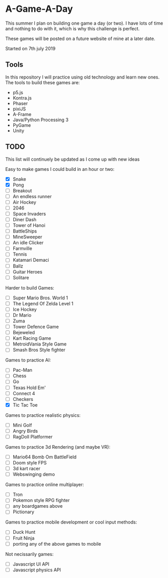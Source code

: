 # A-Game-A-Day
This summer I plan on building one game a day (or two). I have lots of time and nothing to do with it, which is why this challenge is perfect.

These games will be posted on a future website of mine at a later date.

Started on 7th july 2019

## Tools 
In this repository I will practice using old technology and learn new ones. The tools to build these games are:
- p5.js
- Kontra.js
- Phaser
- pixiJS
- A-Frame
- Java/Python Processing 3
- PyGame
- Unity

## TODO
This list will continuely be updated as I come up with new ideas

Easy to make games I could build in an hour or two:
- [x] Snake
- [x] Pong
- [ ] Breakout
- [ ] An endless runner
- [ ] Air Hockey
- [ ] 2046
- [ ] Space Invaders
- [ ] Diner Dash
- [ ] Tower of Hanoi
- [ ] BattleShips
- [ ] MineSweeper
- [ ] An idle Clicker
- [ ] Farmville
- [ ] Tennis
- [ ] Katamari Demaci
- [ ] Ballz
- [ ] Guitar Heroes
- [ ] Solitare

Harder to build Games:
- [ ] Super Mario Bros. World 1 
- [ ] The Legend Of Zelda Level 1
- [ ] Ice Hockey
- [ ] Dr Mario
- [ ] Zuma
- [ ] Tower Defence Game
- [ ] Bejeweled
- [ ] Kart Racing Game
- [ ] MetroidVania Style Game
- [ ] Smash Bros Style fighter

Games to practice AI:
- [ ] Pac-Man
- [ ] Chess
- [ ] Go
- [ ] Texas Hold Em'
- [ ] Connect 4
- [ ] Checkers
- [x] Tic Tac Toe

Games to practice realistic physics:
- [ ] Mini Golf
- [ ] Angry Birds
- [ ] RagDoll Platformer

Games to practice 3d Rendering (and maybe VR):
- [ ] Mario64 Bomb Om BattleField
- [ ] Doom style FPS
- [ ] 3d kart racer
- [ ] Webswinging demo

Games to practice online multiplayer:
- [ ] Tron
- [ ] Pokemon style RPG fighter
- [ ] any boardgames above
- [ ] Pictionary

Games to practice mobile development or cool input methods:
- [ ] Duck Hunt
- [ ] Fruit Ninja
- [ ] porting any of the above games to mobile

Not necissarily games:
- [ ] Javascript UI API
- [ ] Javascript physics API
